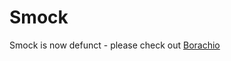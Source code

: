 # Smock

Smock is now defunct - please check out [Borachio](https://github.com/paulbutcher/borachio)
